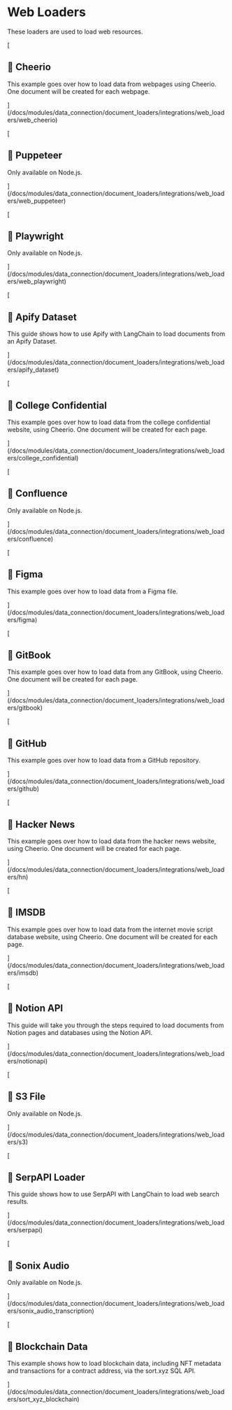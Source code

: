 Web Loaders
===========

These loaders are used to load web resources.

[

📄️ Cheerio
-----------

This example goes over how to load data from webpages using Cheerio. One document will be created for each webpage.

](/docs/modules/data_connection/document_loaders/integrations/web_loaders/web_cheerio)

[

📄️ Puppeteer
-------------

Only available on Node.js.

](/docs/modules/data_connection/document_loaders/integrations/web_loaders/web_puppeteer)

[

📄️ Playwright
--------------

Only available on Node.js.

](/docs/modules/data_connection/document_loaders/integrations/web_loaders/web_playwright)

[

📄️ Apify Dataset
-----------------

This guide shows how to use Apify with LangChain to load documents from an Apify Dataset.

](/docs/modules/data_connection/document_loaders/integrations/web_loaders/apify_dataset)

[

📄️ College Confidential
------------------------

This example goes over how to load data from the college confidential website, using Cheerio. One document will be created for each page.

](/docs/modules/data_connection/document_loaders/integrations/web_loaders/college_confidential)

[

📄️ Confluence
--------------

Only available on Node.js.

](/docs/modules/data_connection/document_loaders/integrations/web_loaders/confluence)

[

📄️ Figma
---------

This example goes over how to load data from a Figma file.

](/docs/modules/data_connection/document_loaders/integrations/web_loaders/figma)

[

📄️ GitBook
-----------

This example goes over how to load data from any GitBook, using Cheerio. One document will be created for each page.

](/docs/modules/data_connection/document_loaders/integrations/web_loaders/gitbook)

[

📄️ GitHub
----------

This example goes over how to load data from a GitHub repository.

](/docs/modules/data_connection/document_loaders/integrations/web_loaders/github)

[

📄️ Hacker News
---------------

This example goes over how to load data from the hacker news website, using Cheerio. One document will be created for each page.

](/docs/modules/data_connection/document_loaders/integrations/web_loaders/hn)

[

📄️ IMSDB
---------

This example goes over how to load data from the internet movie script database website, using Cheerio. One document will be created for each page.

](/docs/modules/data_connection/document_loaders/integrations/web_loaders/imsdb)

[

📄️ Notion API
--------------

This guide will take you through the steps required to load documents from Notion pages and databases using the Notion API.

](/docs/modules/data_connection/document_loaders/integrations/web_loaders/notionapi)

[

📄️ S3 File
-----------

Only available on Node.js.

](/docs/modules/data_connection/document_loaders/integrations/web_loaders/s3)

[

📄️ SerpAPI Loader
------------------

This guide shows how to use SerpAPI with LangChain to load web search results.

](/docs/modules/data_connection/document_loaders/integrations/web_loaders/serpapi)

[

📄️ Sonix Audio
---------------

Only available on Node.js.

](/docs/modules/data_connection/document_loaders/integrations/web_loaders/sonix_audio_transcription)

[

📄️ Blockchain Data
-------------------

This example shows how to load blockchain data, including NFT metadata and transactions for a contract address, via the sort.xyz SQL API.

](/docs/modules/data_connection/document_loaders/integrations/web_loaders/sort_xyz_blockchain)